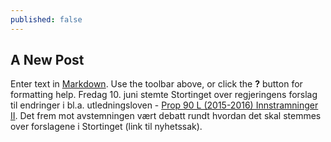 ```yaml
---
published: false
---
```

## A New Post

Enter text in [Markdown](http://daringfireball.net/projects/markdown/). Use the toolbar above, or click the **?** button for formatting help.
Fredag 10. juni stemte Stortinget over regjeringens forslag til endringer i bl.a. utledningsloven - [Prop 90 L (2015-2016) Innstramninger II](https://www.regjeringen.no/contentassets/225c8eb568834fbf866a6bc8f6e02dd8/no/pdfs/prp201520160090000dddpdfs.pdf). Det frem mot avstemningen vært debatt rundt hvordan det skal stemmes over forslagene i Stortinget (link til nyhetssak). 